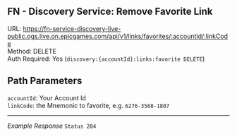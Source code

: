 ## FN - Discovery Service: Remove Favorite Link

URL: https://fn-service-discovery-live-public.ogs.live.on.epicgames.com/api/v1/links/favorites/:accountId/:linkCode \
Method: DELETE \
Auth Required: Yes (`discovery:{accountId}:links:favorite DELETE`)

## Path Parameters

`accountId`: Your Account Id <br/>
`linkCode`: the Mnemonic to favorite, e.g. `6276-3568-1807`

---

_Example Response_ `Status 204`

